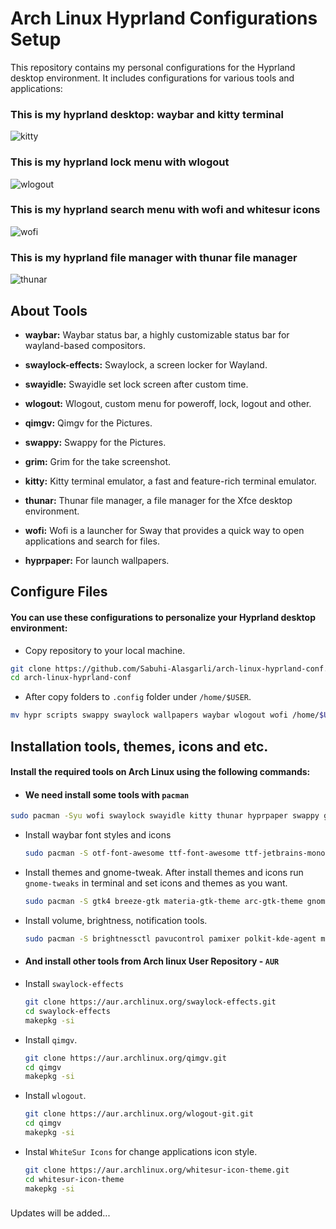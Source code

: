 # Arch Linux Hyprland Configurations Setup

This repository contains my personal configurations for the Hyprland desktop environment. It includes configurations for various tools and applications:


### This is my hyprland desktop: waybar and kitty terminal
![kitty](https://github.com/Sabuhi-Alasgarli/hyprland-configurations/assets/70092601/68a4f975-a753-40f6-9382-a390040ae3cf)


### This is my hyprland lock menu with wlogout
![wlogout](https://github.com/Sabuhi-Alasgarli/hyprland-configurations/assets/70092601/75655dba-97d7-4f02-ad83-a2f3ef8f3da0)


### This is my hyprland search menu with wofi and whitesur icons
![wofi](https://github.com/Sabuhi-Alasgarli/hyprland-configurations/assets/70092601/af83184a-48bc-4643-9ee9-41b8dbee2697)


### This is my hyprland file manager with thunar file manager
![thunar](https://github.com/Sabuhi-Alasgarli/hyprland-configurations/assets/70092601/60f1db60-a297-4e3c-a370-4eda8aa94932)



## About Tools

- **waybar:**  Waybar status bar, a highly customizable status bar for wayland-based compositors.

- **swaylock-effects:**  Swaylock, a screen locker for Wayland.

- **swayidle:** Swayidle set lock screen after custom time.

- **wlogout:** Wlogout, custom menu for poweroff, lock, logout and other.

- **qimgv:** Qimgv for the Pictures.

- **swappy:** Swappy for the Pictures.

- **grim:** Grim for the take screenshot.

- **kitty:**  Kitty terminal emulator, a fast and feature-rich terminal emulator.

- **thunar:**  Thunar file manager, a file manager for the Xfce desktop environment.

- **wofi:**  Wofi is a launcher for Sway that provides a quick way to open applications and search for files.

- **hyprpaper:**  For launch wallpapers.


## Configure Files

#### You can use these configurations to personalize your Hyprland desktop environment:
 
- Copy repository to your local machine.
```bash
git clone https://github.com/Sabuhi-Alasgarli/arch-linux-hyprland-conf.git
cd arch-linux-hyprland-conf
```

- After copy folders to ```.config``` folder under ```/home/$USER```.
```bash
mv hypr scripts swappy swaylock wallpapers waybar wlogout wofi /home/$USER/.config/
```


## Installation tools, themes, icons and etc.
   
#### Install the required tools on Arch Linux using the following commands:

- #### We need install some tools with ```pacman```
```bash
sudo pacman -Syu wofi swaylock swayidle kitty thunar hyprpaper swappy grim slurp waybar
```
- Install waybar font styles and icons
  ```bash
  sudo pacman -S otf-font-awesome ttf-font-awesome ttf-jetbrains-mono ttf-arimo-nerd
  ```
- Install themes and gnome-tweak. After install themes and icons run ```gnome-tweaks``` in terminal and set icons and themes as you want.
  ```bash
  sudo pacman -S gtk4 breeze-gtk materia-gtk-theme arc-gtk-theme gnome-tweaks
  ```
- Install volume, brightness, notification tools.
  ```bash
  sudo pacman -S brightnessctl pavucontrol pamixer polkit-kde-agent mako
  ```

- #### And install other tools from Arch linux User Repository - ```AUR```
- Install ```swaylock-effects```
  ```bash
  git clone https://aur.archlinux.org/swaylock-effects.git
  cd swaylock-effects
  makepkg -si
  ```
- Install ```qimgv```.
  ```bash
  git clone https://aur.archlinux.org/qimgv.git
  cd qimgv
  makepkg -si
  ```
- Install ```wlogout```.
  ```bash
  git clone https://aur.archlinux.org/wlogout-git.git
  cd qimgv
  makepkg -si
  ```
- Instal ```WhiteSur Icons``` for change applications icon style.
  ```bash
  git clone https://aur.archlinux.org/whitesur-icon-theme.git
  cd whitesur-icon-theme
  makepkg -si
  ```

### 

Updates will be added...
